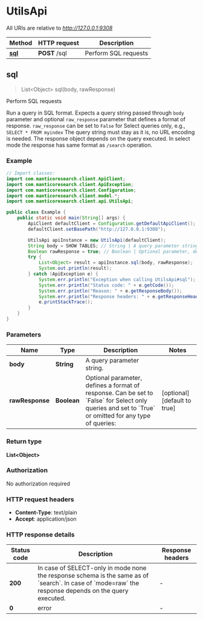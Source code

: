 # UtilsApi

All URIs are relative to *http://127.0.0.1:9308*

| Method | HTTP request | Description |
|------------- | ------------- | -------------|
| [**sql**](UtilsApi.md#sql) | **POST** /sql | Perform SQL requests |



## sql

> List&lt;Object&gt; sql(body, rawResponse)

Perform SQL requests

Run a query in SQL format.
Expects a query string passed through `body` parameter and optional `raw_response` parameter that defines a format of response.
`raw_response` can be set to `False` for Select queries only, e.g., `SELECT * FROM myindex`
The query string must stay as it is, no URL encoding is needed.
The response object depends on the query executed. In select mode the response has same format as `/search` operation.


### Example

```java
// Import classes:
import com.manticoresearch.client.ApiClient;
import com.manticoresearch.client.ApiException;
import com.manticoresearch.client.Configuration;
import com.manticoresearch.client.model.*;
import com.manticoresearch.client.api.UtilsApi;

public class Example {
    public static void main(String[] args) {
        ApiClient defaultClient = Configuration.getDefaultApiClient();
        defaultClient.setBasePath("http://127.0.0.1:9308");

        UtilsApi apiInstance = new UtilsApi(defaultClient);
        String body = SHOW TABLES; // String | A query parameter string. 
        Boolean rawResponse = true; // Boolean | Optional parameter, defines a format of response. Can be set to `False` for Select only queries and set to `True` or omitted for any type of queries: 
        try {
            List<Object> result = apiInstance.sql(body, rawResponse);
            System.out.println(result);
        } catch (ApiException e) {
            System.err.println("Exception when calling UtilsApi#sql");
            System.err.println("Status code: " + e.getCode());
            System.err.println("Reason: " + e.getResponseBody());
            System.err.println("Response headers: " + e.getResponseHeaders());
            e.printStackTrace();
        }
    }
}
```

### Parameters


| Name | Type | Description  | Notes |
|------------- | ------------- | ------------- | -------------|
| **body** | **String**| A query parameter string.  | |
| **rawResponse** | **Boolean**| Optional parameter, defines a format of response. Can be set to &#x60;False&#x60; for Select only queries and set to &#x60;True&#x60; or omitted for any type of queries:  | [optional] [default to true] |

### Return type

**List&lt;Object&gt;**

### Authorization

No authorization required

### HTTP request headers

- **Content-Type**: text/plain
- **Accept**: application/json

### HTTP response details
| Status code | Description | Response headers |
|-------------|-------------|------------------|
| **200** | In case of SELECT-only in mode none the response schema is the same as of &#x60;search&#x60;. In case of &#x60;mode&#x3D;raw&#x60; the response depends on the query executed.  |  -  |
| **0** | error |  -  |

